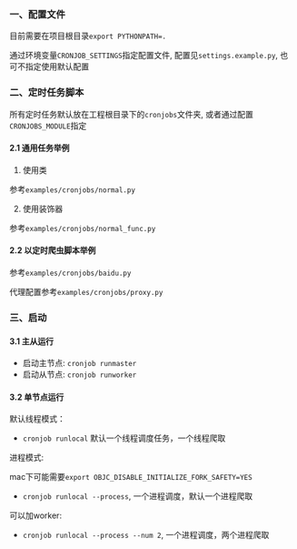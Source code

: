 ### 一、配置文件

目前需要在项目根目录`export PYTHONPATH=.`

通过环境变量`CRONJOB_SETTINGS`指定配置文件, 配置见`settings.example.py`, 也可不指定使用默认配置

### 二、定时任务脚本

所有定时任务默认放在工程根目录下的`cronjobs`文件夹, 或者通过配置`CRONJOBS_MODULE`指定

#### 2.1 通用任务举例

1. 使用类

参考`examples/cronjobs/normal.py`

2. 使用装饰器

参考`examples/cronjobs/normal_func.py`

#### 2.2 以定时爬虫脚本举例

参考`examples/cronjobs/baidu.py`

代理配置参考`examples/cronjobs/proxy.py`


### 三、启动

#### 3.1 主从运行

* 启动主节点: `cronjob runmaster`
* 启动从节点: `cronjob runworker`

#### 3.2 单节点运行

默认线程模式：

* `cronjob runlocal`  默认一个线程调度任务，一个线程爬取


进程模式:

mac下可能需要`export OBJC_DISABLE_INITIALIZE_FORK_SAFETY=YES`

* `cronjob runlocal --process`, 一个进程调度，默认一个进程爬取

可以加worker:

* `cronjob runlocal --process --num 2`, 一个进程调度，两个进程爬取
